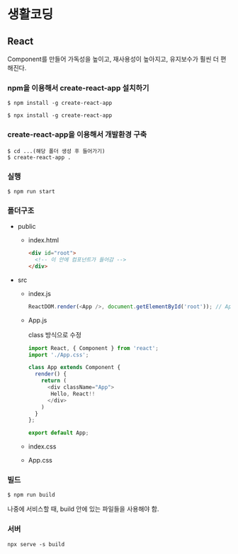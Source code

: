 # 생활코딩

## React

Component를 만들어 가독성을 높이고, 재사용성이 높아지고, 유지보수가 훨씬 더 편해진다.



### npm을 이용해서 create-react-app 설치하기

```shell
$ npm install -g create-react-app

$ npx install -g create-react-app
```



###  create-react-app을 이용해서 개발환경 구축

```shell
$ cd ...(해당 폴더 생성 후 들어가기)
$ create-react-app .
```



### 실행

```shell
$ npm run start
```





### 폴더구조

- public

  - index.html

    ```html
    <div id="root">
      <!-- 이 안에 컴포넌트가 들어감 -->
    </div>
    ```

- src

  - index.js

    ```javascript
    ReactDOM.render(<App />, document.getElementById('root')); // App Component를 root 하위에 넣음.
    ```

  - App.js

    class 방식으로 수정

    ```javascript
    import React, { Component } from 'react';
    import './App.css';
    
    class App extends Component {
      render() {
        return (
          <div className="App">
           Hello, React!! 
          </div>
        )
      }
    };
    
    export default App;
    ```

  - index.css

  - App.css

###  빌드

```shell
$ npm run build
```

나중에 서비스할 때, build 안에 있는 파일들을 사용해야 함.

### 서버

```shell
npx serve -s build
```



